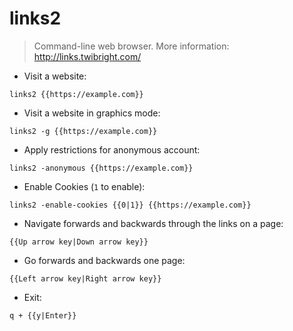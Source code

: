 # links2

> Command-line web browser.
> More information: http://links.twibright.com/

- Visit a website:

`links2 {{https://example.com}}`

- Visit a website in graphics mode:

`links2 -g {{https://example.com}}`

- Apply restrictions for anonymous account:

`links2 -anonymous {{https://example.com}}`

- Enable Cookies (`1` to enable):

`links2 -enable-cookies {{0|1}} {{https://example.com}}`

- Navigate forwards and backwards through the links on a page:

`{{Up arrow key|Down arrow key}}`

- Go forwards and backwards one page:

`{{Left arrow key|Right arrow key}}`

- Exit:

`q + {{y|Enter}}`
